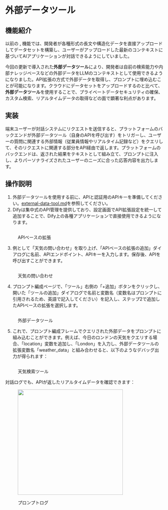 # 外部データツール

## 機能紹介

以前の [.](./ "mention") 機能では、開発者が各種形式の長文や構造化データを直接アップロードしてデータセットを構築し、ユーザーがアップロードした最新のコンテキストに基づいてAIアプリケーションが対話できるようにしていました。

今回の更新で導入された**外部データツール**により、開発者は自前の検索能力や内部ナレッジベースなどの外部データをLLMのコンテキストとして使用できるようになりました。API拡張の方式で外部データを取得し、プロンプトに埋め込むことが可能になります。クラウドにデータセットをアップロードするのと比べて、**外部データツール**を使用することで、プライベートデータセキュリティの確保、カスタム検索、リアルタイムデータの取得などの面で顕著な利点があります。

## 実装

端末ユーザーが対話システムにリクエストを送信すると、プラットフォームのバックエンドが外部データツール（自身のAPIを呼び出す）をトリガーし、ユーザーの質問に関連する外部情報（従業員情報やリアルタイム記録など）をクエリして、そのリクエストに関連する部分をAPI経由で返します。プラットフォームのバックエンドは、返された結果をテキストとして組み立て、プロンプトに注入し、よりパーソナライズされたユーザーのニーズに合った応答内容を出力します。

## 操作説明

1. 外部データツールを使用する前に、APIと認証用のAPIキーを準備してください。[external-data-tool.md](../extension/api-based-extension/external_data_tool.md "mention")を参照してください。
2. Difyは集中式のAPI管理を提供しており、設定画面でAPI拡張設定を統一して追加することで、Dify上の各種アプリケーションで直接使用できるようになります。

<figure><img src="https://assets-docs.dify.ai/dify-enterprise-mintlify/jp/guides/knowledge-base/37827292396877ca167965ccf3b98ff3.png" alt=""><figcaption><p>APIベースの拡張</p></figcaption></figure>

3. 例として「天気の問い合わせ」を取り上げ、「APIベースの拡張の追加」ダイアログに名前、APIエンドポイント、APIキーを入力します。保存後、APIを呼び出すことができます。

<figure><img src="https://assets-docs.dify.ai/dify-enterprise-mintlify/jp/guides/knowledge-base/905152bc69d94e3e240aef3c513344cb.png" alt=""><figcaption><p>天気の問い合わせ</p></figcaption></figure>

4. プロンプト編成ページで、「ツール」右側の「+追加」ボタンをクリックし、開いた「ツールの追加」ダイアログで名前と変数名（変数名はプロンプトに引用されるため、英語で記入してください）を記入し、ステップ2で追加したAPIベースの拡張を選択します。

<figure><img src="https://assets-docs.dify.ai/dify-enterprise-mintlify/jp/guides/knowledge-base/caaf204151dffef0c86471ac383bd9f8.png" alt=""><figcaption><p>外部データツール</p></figcaption></figure>

5. これで、プロンプト編成フレームでクエリされた外部データをプロンプトに組み込むことができます。例えば、今日のロンドンの天気をクエリする場合、「location」変数を追加し、「London」を入力し、外部データツールの拡張変数名「weather_data」と組み合わせると、以下のようなデバッグ出力が得られます：

<figure><img src="https://assets-docs.dify.ai/dify-enterprise-mintlify/jp/guides/knowledge-base/754285fd156db8eca54bd60ac8e49fa7.jpeg" alt=""><figcaption><p>天気検索ツール</p></figcaption></figure>

対話ログでも、APIが返したリアルタイムデータを確認できます：

<figure><img src="https://assets-docs.dify.ai/dify-enterprise-mintlify/jp/guides/knowledge-base/5239291022f6060dc8ace1f623e4eb3d.jpeg" alt="" width="335"><figcaption><p>プロンプトログ</p></figcaption></figure>